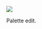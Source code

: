 ![](https://db-feed.s3.amazonaws.com/legacy/pal_gruvbox_dark_l0625_h6250000000000013_s2_20200104T194118Z-1578167126508.png)

Palette edit.
